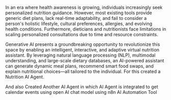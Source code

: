 In an era where health awareness is growing, individuals increasingly seek personalized 
nutrition guidance. However, most existing tools provide generic diet plans, lack real-time adaptability, 
and fail to consider a person's holistic lifestyle, cultural preferences, allergies, and evolving health 
conditions. Furthermore, dieticians and nutritionists face limitations in scaling personalized 
consultations due to time and resource constraints. 

Generative AI presents a groundbreaking opportunity to revolutionize this space by enabling an 
intelligent, interactive, and adaptive virtual nutrition assistant. By leveraging natural language 
processing (NLP), multimodal understanding, and large-scale dietary databases, an AI-powered assistant 
can generate dynamic meal plans, recommend smart food swaps, and explain nutritional choices—all 
tailored to the individual. For this created a Nutrition AI Agent.


And also Created Another AI Agent in which AI Agent is integrated to get calendar events using open AI chat model 
using n8n AI Automation Tool

